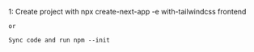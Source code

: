 1: Create project with 
    npx create-next-app -e with-tailwindcss frontend

    or

    Sync code and run npm --init

